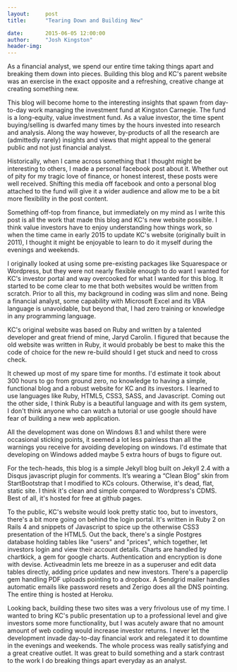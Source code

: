 ```yaml
---
layout:     post
title:      "Tearing Down and Building New"

date:       2015-06-05 12:00:00
author:     "Josh Kingston"
header-img: 
---
```

As a financial analyst, we spend our entire time taking things apart and breaking them down into pieces. Building this blog and KC's parent website was an exercise in the exact opposite and a refreshing, creative change at creating something new. 

This blog will become home to the interesting insights that spawn from day-to-day work managing the investment fund at Kingston Carnegie. The fund is a long-equity, value investment fund. As a value investor, the time spent buying/selling is dwarfed many times by the hours invested into research and analysis. Along the way however, by-products of all the research are (admittedly rarely) insights and views that might appeal to the general public and not just financial analyst. 

Historically, when I came across something that I thought might be interesting to others, I made a personal facebook post about it. Whether out of pity for my tragic love of finance, or honest interest, these posts were well received. Shifting this media off facebook and onto a personal blog attached to the fund will give it a wider audience and allow me to be a bit more flexibility in the post content. 

Something off-top from finance, but immediately on my mind as I write this post is all the work that made this blog and KC's new website possible. I think value investors have to enjoy understanding how things work, so when the time came in early 2015 to update KC's website (originally built in 2011), I thought it might be enjoyable to learn to do it myself during the evenings and weekends. 

I originally looked at using some pre-existing packages like Squarespace or Wordpress, but they were not nearly flexible enough to do want I wanted for KC's investor portal and way overcooked for what I wanted for this blog. It started to be come clear to me that both websites would be written from scratch. Prior to all this, my background in coding was slim and none. Being a financial analyst, some capability with Microsoft Excel and its VBA language is unavoidable, but beyond that, I had zero training or knowledge in any programming language.

KC's original website was based on Ruby and written by a talented developer and great friend of mine, Jaryd Carolin. I figured that because the old website was written in Ruby, it would probably be best to make this the code of choice for the new re-build should I get stuck and need to cross check. 

It chewed up most of my spare time for months. I'd estimate it took about 300 hours to go from ground zero, no knowledge to having a simple, functional blog and a robust website for KC and its investors. I learned to use languages like Ruby, HTML5, CSS3, SASS, and Javascript. Coming out the other side, I think Ruby is a beautiful language and with its gem system, I don't think anyone who can watch a tutorial or use google should have fear of building a new web application.

All the development was done on Windows 8.1 and whilst there were occasional sticking points, it seemed a lot less painless than all the warnings you receive for avoiding developing on windows. I'd estimate that developing on Windows added maybe 5 extra hours of bugs to figure out.

For the tech-heads, this blog is a simple Jekyll blog built on Jekyll 2.4 with a Disqus javascript plugin for comments. It’s wearing a “Clean Blog” skin from StartBootstrap that I modified to KCs colours. Otherwise, it's dead, flat, static site. I think it's clean and simple compared to Wordpress's CDMS. Best of all, it's hosted for free at github pages. 

To the public, KC's website would look pretty static too, but to investors, there's a bit more going on behind the login portal. It's written in Ruby 2 on Rails 4 and snippets of Javascript to spice up the otherwise CSS3 presentation of the HTML5. Out the back, there's a single Postgres database holding tables like "users" and "prices", which together, let investors login and view their account details. Charts are handled by chartkick, a gem for google charts. Authentication and encryption is done with devise. Activeadmin lets me breeze in as a superuser and edit data tables directly, adding price updates and new investors. There's a paperclip gem handling PDF uploads pointing to a dropbox. A Sendgrid mailer handles automatic emails like password resets and Zerigo does all the DNS pointing. The entire thing is hosted at Heroku. 

Looking back, building these two sites was a very frivolous use of my time. I wanted to bring KC's public presentation up to a professional level and give investors some more functionality, but I was acutely aware that no amount amount of web coding would increase investor returns. I never let the development invade day-to-day financial work and relegated it to downtime in the evenings and weekends. The whole process was really satisfying and a great creative outlet. It was great to build something and a stark contrast to the work I do breaking things apart everyday as an analyst. 

<!---<h2 class="section-heading">The Final Frontier</h2>-->

<!---<a href="#">
    <img src="{{ site.baseurl }}/img/post-sample-image.jpg" alt="Post Sample Image">
</a>
<span class="caption text-muted">To go places and do things that have never been done before – that’s what living is all about.</span> -->

<!---subtitle:   "It's nice to create something for a change."-->
